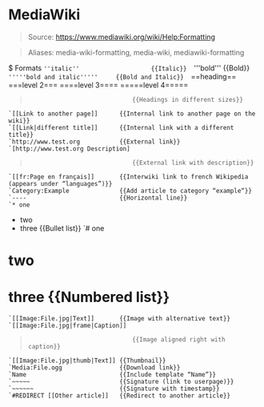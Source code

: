 # MediaWiki

> Source: https://www.mediawiki.org/wiki/Help:Formatting

> Aliases: media-wiki-formatting, media-wiki, mediawiki-formatting

$ Formats
    `''italic''                    {{Italic}} 
    `'''bold'''                    {{Bold}} 
    `'''''bold and italic'''''     {{Bold and Italic}} 
    `==heading==
 ===level 2===
 ====level 3====
 =====level 4=====
>                                  {{Headings in different sizes}} 
    `[[Link to another page]]      {{Internal link to another page on the wiki}} 
    `[[Link|different title]]      {{Internal link with a different title}} 
    `http://www.test.org           {{External link}} 
    `[http://www.test.org Description]
>                                  {{External link with description}} 
    `[[fr:Page en français]]       {{Interwiki link to french Wikipedia (appears under “languages”)}} 
    `Category:Example              {{Add article to category “example“}} 
    `----                          {{Horizontal line}} 
    `* one
 * two
 * three         {{Bullet list}} 
    `# one
 # two
 # three         {{Numbered list}} 
    `[[Image:File.jpg|Text]]       {{Image with alternative text}} 
    `[[Image:File.jpg|frame|Caption]]
>                                  {{Image aligned right with caption}} 
    `[[Image:File.jpg|thumb|Text]] {{Thumbnail}} 
    `Media:File.ogg                {{Download link}} 
    `Name                          {{Include template “Name”}} 
    `~~~~~                         {{Signature (link to userpage)}} 
    `~~~~~~                        {{Signature with timestamp}} 
    `#REDIRECT [[Other article]]   {{Redirect to another article}} 

